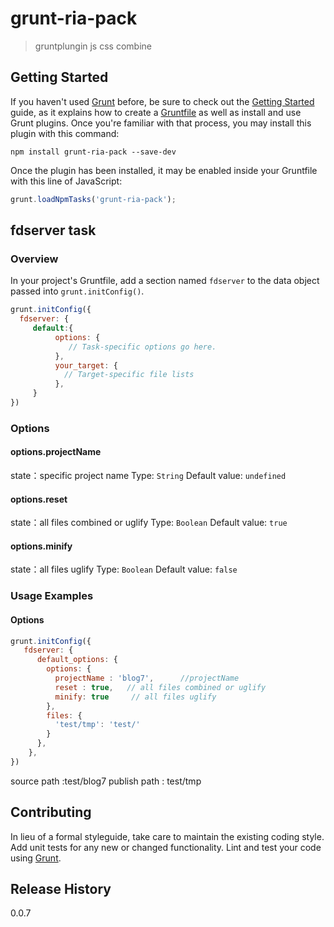 grunt-ria-pack
==========

>gruntplungin  js  css  combine


## Getting Started
If you haven't used [Grunt](http://gruntjs.com/) before, be sure to check out the [Getting Started](http://gruntjs.com/getting-started) guide, as it explains how to create a [Gruntfile](http://gruntjs.com/sample-gruntfile) as well as install and use Grunt plugins. Once you're familiar with that process, you may install this plugin with this command:

```shell
npm install grunt-ria-pack --save-dev
```

Once the plugin has been installed, it may be enabled inside your Gruntfile with this line of JavaScript:

```js
grunt.loadNpmTasks('grunt-ria-pack');
```

## fdserver task

### Overview
In your project's Gruntfile, add a section named `fdserver` to the data object passed into `grunt.initConfig()`.

```js
grunt.initConfig({
  fdserver: {
     default:{
          options: {
             // Task-specific options go here.
          },
          your_target: {
            // Target-specific file lists
          },
     }
})
```

### Options

#### options.projectName
state：specific project name
Type: `String`
Default value: `undefined`

#### options.reset
state：all files combined or uglify
Type: `Boolean`
Default value: `true`

#### options.minify
state：all files uglify
Type: `Boolean`
Default value: `false`

### Usage Examples

#### Options

```js
grunt.initConfig({
   fdserver: {
      default_options: {
        options: {
          projectName : 'blog7',      //projectName
          reset : true,   // all files combined or uglify
          minify: true     // all files uglify        
        },
        files: {
          'test/tmp': 'test/'
        }
      },
    },
})
```
source path :test/blog7
publish path : test/tmp

## Contributing
In lieu of a formal styleguide, take care to maintain the existing coding style. Add unit tests for any new or changed functionality. Lint and test your code using [Grunt](http://gruntjs.com/).

## Release History
0.0.7
